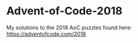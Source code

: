 # Advent-of-Code-2018
My solutions to the 2018 AoC puzzles found here: https://adventofcode.com/2018
